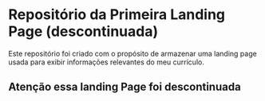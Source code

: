 # Repositório da Primeira Landing Page (descontinuada)

Este repositório foi criado com o propósito de armazenar uma landing page usada para exibir informações relevantes do meu currículo. 

## Atenção essa landing Page foi descontinuada

